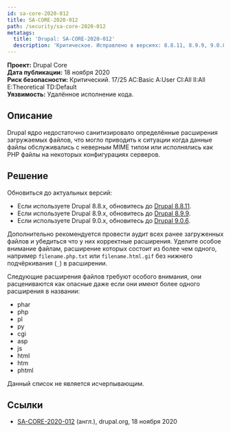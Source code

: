 ```yaml
---
id: sa-core-2020-012
title: SA-CORE-2020-012
path: /security/sa-core-2020-012
metatags:
  title: 'Drupal: SA-CORE-2020-012'
  description: 'Критическое. Исправлено в версиях: 8.8.11, 8.9.9, 9.0.8.'
---
```


**Проект:** Drupal Core\
**Дата публикации:** 18 ноября 2020\
**Риск безопасности:** Критический. 17/25 AC:Basic A:User CI:All II:All E:Theoretical TD:Default\
**Уязвимость:** Удалённое исполнение кода.

## Описание

Drupal ядро недостаточно санитизировало определённые расширения загружаемых файлов, что могло приводить к ситуации когда данные файлы обслуживались с неверным MIME типом или исполнялись как PHP файлы на некоторых конфигурациях серверов.

## Решение

Обновиться до актуальных версий:

- Если используете Drupal 8.8.x, обновитесь до [Drupal 8.8.11](../../8/releases/release-8.8.11.md).
- Если используете Drupal 8.9.x, обновитесь до [Drupal 8.9.9](../../8/releases/release-8.9.9.md).
- Если используете Drupal 9.0.x, обновитесь до [Drupal 9.0.6](../../9/releases/release-9.0.6.md).

Дополнительно рекомендуется провести аудит всех ранее загруженных файлов и убедиться что у них корректные расширения. Уделите особое внимание файлам, расширение которых состоит из более чем одного, например `filename.php.txt` или `filename.html.gif` без нижнего подчёркивания (`_`) в расширении.

Следующие расширения файлов требуют особого внимания, они расцениваются как опасные даже если они имеют более одного расширения в названии:

- phar
- php
- pl
- py
- cgi
- asp
- js
- html
- htm
- phtml

Данный список не является исчерпывающим.

## Ссылки

- [SA-CORE-2020-012](https://www.drupal.org/sa-core-2020-012) (англ.), drupal.org, 18 ноября 2020